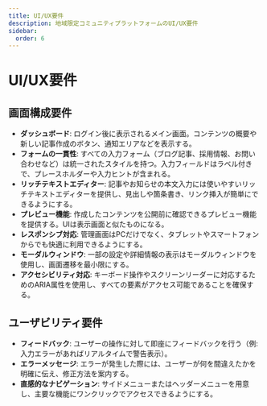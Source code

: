 ```yaml
---
title: UI/UX要件
description: 地域限定コミュニティプラットフォームのUI/UX要件
sidebar:
  order: 6
---
```


# UI/UX要件

## 画面構成要件
- **ダッシュボード**: ログイン後に表示されるメイン画面。コンテンツの概要や新しい記事作成のボタン、通知エリアなどを表示する。
- **フォームの一貫性**: すべての入力フォーム（ブログ記事、採用情報、お問い合わせなど）は統一されたスタイルを持つ。入力フィールドはラベル付きで、プレースホルダーや入力ヒントが含まれる。
- **リッチテキストエディター**: 記事やお知らせの本文入力には使いやすいリッチテキストエディターを提供し、見出しや箇条書き、リンク挿入が簡単にできるようにする。
- **プレビュー機能**: 作成したコンテンツを公開前に確認できるプレビュー機能を提供する。UIは表示画面と似たものになる。
- **レスポンシブ対応**: 管理画面はPCだけでなく、タブレットやスマートフォンからでも快適に利用できるようにする。
- **モーダルウィンドウ**: 一部の設定や詳細情報の表示はモーダルウィンドウを使用し、画面遷移を最小限にする。
- **アクセシビリティ対応**: キーボード操作やスクリーンリーダーに対応するためのARIA属性を使用し、すべての要素がアクセス可能であることを確保する。

## ユーザビリティ要件
- **フィードバック**: ユーザーの操作に対して即座にフィードバックを行う（例: 入力エラーがあればリアルタイムで警告表示）。
- **エラーメッセージ**: エラーが発生した際には、ユーザーが何を間違えたかを明確に伝え、修正方法を案内する。
- **直感的なナビゲーション**: サイドメニューまたはヘッダーメニューを用意し、主要な機能にワンクリックでアクセスできるようにする。 